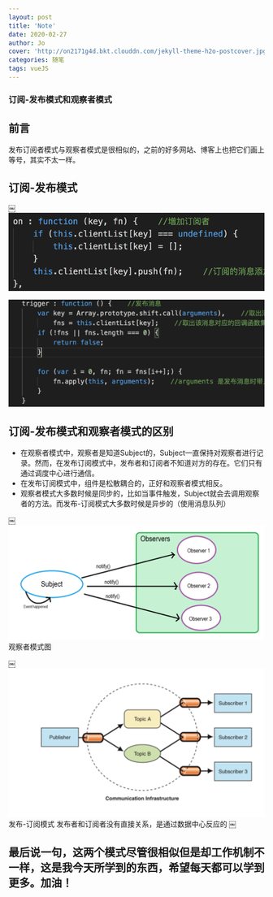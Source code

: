 ```yaml
---
layout: post
title: 'Note'
date: 2020-02-27
author: Jo
cover: 'http://on2171g4d.bkt.clouddn.com/jekyll-theme-h2o-postcover.jpg'
categories: 随笔
tags: vueJS
---
```


### 订阅-发布模式和观察者模式

## 前言
发布订阅者模式与观察者模式是很相似的，之前的好多网站、博客上也把它们画上等号，其实不太一样。


## 订阅-发布模式
￼![subscribe_code2](https://github.com/678wyz678/678wyz678.github.io/blob/master/assets/img/2020-02-27/subscribe_code1.jpg)


![subscribe_code2](https://github.com/678wyz678/678wyz678.github.io/blob/master/assets/img/2020-02-27/subscribe_code2.jpg)



## 订阅-发布模式和观察者模式的区别
* 在观察者模式中，观察者是知道Subject的，Subject一直保持对观察者进行记录。然而，在发布订阅模式中，发布者和订阅者不知道对方的存在。它们只有通过调度中心进行通信。
* 在发布订阅模式中，组件是松散耦合的，正好和观察者模式相反。
* 观察者模式大多数时候是同步的，比如当事件触发，Subject就会去调用观察者的方法。而发布-订阅模式大多数时候是异步的（使用消息队列）


￼![observer_image](https://github.com/678wyz678/678wyz678.github.io/blob/master/assets/img/2020-02-27/observer.jpg)
观察者模式图

￼![publish_subscribe](https://github.com/678wyz678/678wyz678.github.io/blob/master/assets/img/2020-02-27/publish_subscribe.jpg)
发布-订阅模式
发布者和订阅者没有直接关系，是通过数据中心反应的
￼
## 最后说一句，这两个模式尽管很相似但是却工作机制不一样，这是我今天所学到的东西，希望每天都可以学到更多。加油！